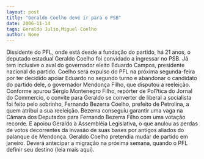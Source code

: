 ```yaml
---
layout: post
title: "Geraldo Coelho deve ir para o PSB"
date: 2006-11-14
tags: Geraldo Julio,Miguel Coelho
author: None
---
```

Dissidente do PFL, onde está desde a fundação do partido, há 21 anos, o deputado estadual Geraldo Coelho foi convidado a ingressar no PSB. Já tem inclusive o aval do governador eleito Eduardo Campos, presidente nacional do partido.
Coelho será expulso do PFL na próxima segunda-feira por ter decidido apoiar Eduardo no segundo turno e abandonar o candidato do partido dele, o governador Mendonça Filho, que disputou a reeleição.
Conforme apurou Sérgio Montenegro Filho, repórter de Pol?tica do Jornal do Commercio, o convite para Geraldo se converter de liberal a socialista foi feito pelo sobrinho, Fernando Bezerra Coelho, prefeito de Petrolina, a quem atribui a sua reeleição. 
Bezerra conseguiu garantir uma vaga na Câmara dos Deputados para Fernando Bezerra Filho com uma votação recorde. E apoiou Geraldo à Assembléia Legislativa, o que anulou as perdas de votos decorrentes da invasão de suas bases por antigos aliados do palanque de Mendonça.
Geraldo Coelho pretendia mudar de partido em janeiro. Deverá antecipar a migração na próxima semana, quando o PFL definir seu destino (leia mais aqui). 